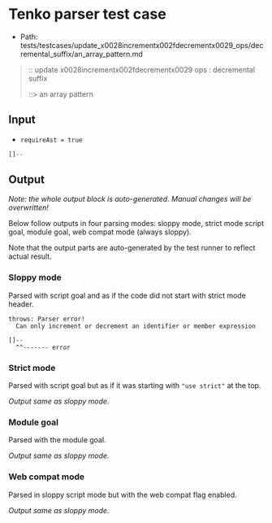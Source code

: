 # Tenko parser test case

- Path: tests/testcases/update_x0028incrementx002fdecrementx0029_ops/decremental_suffix/an_array_pattern.md

> :: update x0028incrementx002fdecrementx0029 ops : decremental suffix
>
> ::> an array pattern

## Input

- `requireAst = true`

`````js
[]--
`````

## Output

_Note: the whole output block is auto-generated. Manual changes will be overwritten!_

Below follow outputs in four parsing modes: sloppy mode, strict mode script goal, module goal, web compat mode (always sloppy).

Note that the output parts are auto-generated by the test runner to reflect actual result.

### Sloppy mode

Parsed with script goal and as if the code did not start with strict mode header.

`````
throws: Parser error!
  Can only increment or decrement an identifier or member expression

[]--
  ^^------- error
`````

### Strict mode

Parsed with script goal but as if it was starting with `"use strict"` at the top.

_Output same as sloppy mode._

### Module goal

Parsed with the module goal.

_Output same as sloppy mode._

### Web compat mode

Parsed in sloppy script mode but with the web compat flag enabled.

_Output same as sloppy mode._
